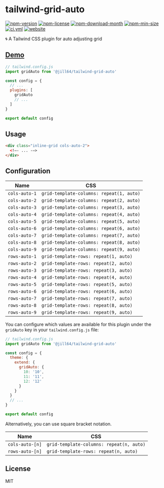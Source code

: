 <!----- BEGIN GHOST DOCS HEADER ----->

# tailwind-grid-auto

<!----- BEGIN GHOST DOCS BADGES -----><a href="https://npmjs.com/package/@jill64/tailwind-grid-auto"><img src="https://img.shields.io/npm/v/@jill64/tailwind-grid-auto" alt="npm-version" /></a> <a href="https://npmjs.com/package/@jill64/tailwind-grid-auto"><img src="https://img.shields.io/npm/l/@jill64/tailwind-grid-auto" alt="npm-license" /></a> <a href="https://npmjs.com/package/@jill64/tailwind-grid-auto"><img src="https://img.shields.io/npm/dm/@jill64/tailwind-grid-auto" alt="npm-download-month" /></a> <a href="https://npmjs.com/package/@jill64/tailwind-grid-auto"><img src="https://img.shields.io/bundlephobia/min/@jill64/tailwind-grid-auto" alt="npm-min-size" /></a> <a href="https://github.com/jill64/tailwind-grid-auto/actions/workflows/ci.yml"><img src="https://github.com/jill64/tailwind-grid-auto/actions/workflows/ci.yml/badge.svg" alt="ci.yml" /></a> <a href="https://tailwind-grid-auto.jill64.dev"><img src="https://img.shields.io/website?up_message=working&down_message=down&url=https%3A%2F%2Ftailwind-grid-auto.jill64.dev" alt="website" /></a><!----- END GHOST DOCS BADGES ----->

🌀 A Tailwind CSS plugin for auto adjusting grid

## [Demo](https://tailwind-grid-auto.jill64.dev)

<!----- END GHOST DOCS HEADER ----->

```js:tailwind.config.js
// tailwind.config.js
import gridAuto from '@jill64/tailwind-grid-auto'

const config = {
  // ...
  plugins: [
    gridAuto
    // ...
  ]
}

export default config
```

## Usage

```html
<div class="inline-grid cols-auto-2">
  <!–- ... -–>
</div>
```

## Configuration

| Name          | CSS                                      |
| ------------- | ---------------------------------------- |
| `cols-auto-1` | `grid-template-columns: repeat(1, auto)` |
| `cols-auto-2` | `grid-template-columns: repeat(2, auto)` |
| `cols-auto-3` | `grid-template-columns: repeat(3, auto)` |
| `cols-auto-4` | `grid-template-columns: repeat(4, auto)` |
| `cols-auto-5` | `grid-template-columns: repeat(5, auto)` |
| `cols-auto-6` | `grid-template-columns: repeat(6, auto)` |
| `cols-auto-7` | `grid-template-columns: repeat(7, auto)` |
| `cols-auto-8` | `grid-template-columns: repeat(8, auto)` |
| `cols-auto-9` | `grid-template-columns: repeat(9, auto)` |
| `rows-auto-1` | `grid-template-rows: repeat(1, auto)`    |
| `rows-auto-2` | `grid-template-rows: repeat(2, auto)`    |
| `rows-auto-3` | `grid-template-rows: repeat(3, auto)`    |
| `rows-auto-4` | `grid-template-rows: repeat(4, auto)`    |
| `rows-auto-5` | `grid-template-rows: repeat(5, auto)`    |
| `rows-auto-6` | `grid-template-rows: repeat(6, auto)`    |
| `rows-auto-7` | `grid-template-rows: repeat(7, auto)`    |
| `rows-auto-8` | `grid-template-rows: repeat(8, auto)`    |
| `rows-auto-9` | `grid-template-rows: repeat(9, auto)`    |

You can configure which values are available for this plugin under the `gridAuto` key in your `tailwind.config.js` file:

```js:tailwind.config.js
// tailwind.config.js
import gridAuto from '@jill64/tailwind-grid-auto'

const config = {
  theme: {
    extend: {
      gridAuto: {
        10: '10',
        11: '11',
        12: '12'
      }
    }
  }
  // ...
}

export default config
```

Alternatively, you can use square bracket notation.

| Name            | CSS                                      |
| --------------- | ---------------------------------------- |
| `cols-auto-[n]` | `grid-template-columns: repeat(n, auto)` |
| `rows-auto-[n]` | `grid-template-rows: repeat(n, auto)`    |

<!----- BEGIN GHOST DOCS FOOTER ----->

## License

MIT

<!----- END GHOST DOCS FOOTER ----->

